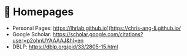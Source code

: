 # 📎 Homepages
- Personal Pages: https://lhrlab.github.io](https://chris-ang-li.github.io/
- Google Scholar: https://scholar.google.com/citations?user=p2ohnUYAAAAJ&hl=en
- DBLP: https://dblp.org/pid/33/2805-15.html
